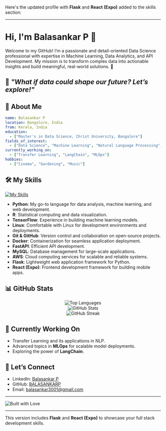 Here's the updated profile with **Flask** and **React (Expo)** added to the skills section:

---

# Hi, I'm Balasankar P 👋

Welcome to my GitHub! I’m a passionate and detail-oriented Data Science professional with expertise in Machine Learning, Data Analytics, and API Development. My mission is to transform complex data into actionable insights and build meaningful, real-world solutions. 🚀

## 🌟 *"What if data could shape our future? Let’s explore!"*

## 🚀 About Me

```yaml
name: Balasankar P
location: Bangalore, India
from: Kerala, India
education: 
  - ["Master's in Data Science, Christ University, Bangalore"]
fields_of_interest: 
  - ["Data Science", "Machine Learning", "Natural Language Processing", "API Development"]
currently_working_on: 
  - ["Transfer Learning", "LangChain", "MLOps"]
hobbies: 
  - ["Cinema", "Gardening", "Music"]
```

## 🛠️ My Skills

[![My Skills](https://skillicons.dev/icons?i=py,r,tensorflow,linux,git,github,docker,fastapi,mysql,aws,flask,react)](https://www.linkedin.com/in/balasankar-p-715230215)

- **Python**: My go-to language for data analysis, machine learning, and web development.
- **R**: Statistical computing and data visualization.
- **TensorFlow**: Experience in building machine learning models.
- **Linux**: Comfortable with Linux for development environments and deployments.
- **Git & GitHub**: Version control and collaboration on open-source projects.
- **Docker**: Containerization for seamless application deployment.
- **FastAPI**: Efficient API development.
- **MySQL**: Database management for large-scale applications.
- **AWS**: Cloud computing services for scalable and reliable systems.
- **Flask**: Lightweight web application framework for Python.
- **React (Expo)**: Frontend development framework for building mobile apps.

## 📊 GitHub Stats

<div align="center">
  <img src="https://github-readme-stats.vercel.app/api/top-langs?username=BALASANKARP&title_color=ffffff&text_color=c9cacc&icon_color=2b7bbc&bg_color=1d1f21&langs_count=3" alt="Top Languages" />
  <br>
  <img src="https://github-readme-stats.vercel.app/api?username=BALASANKARP&show_icons=true&locale=en&title_color=ffffff&text_color=c9cacc&icon_color=2b7bbc&bg_color=1d1f21" alt="GitHub Stats" />
  <br>
  <img src="https://github-readme-streak-stats.herokuapp.com/?user=BALASANKARP&theme=dark" alt="GitHub Streak" />
</div>

## 🌱 Currently Working On

- Transfer Learning and its applications in NLP.
- Advanced topics in **MLOps** for scalable model deployments.
- Exploring the power of **LangChain**.

## 💬 Let’s Connect

- LinkedIn: [Balasankar P](https://www.linkedin.com/in/balasankar-p-715230215)
- GitHub: [BALASANKARP](https://github.com/BALASANKARP)
- Email: [balasankar3001@gmail.com](mailto:balasankar3001@gmail.com)

---

![Built with Love](http://ForTheBadge.com/images/badges/built-with-love.svg)

---

This version includes **Flask** and **React (Expo)** to showcase your full stack development skills.
